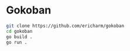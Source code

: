 Gokoban
=======
```bash
git clone https://github.com/ericharm/gokoban
cd gokoban
go build .
go run .
```
